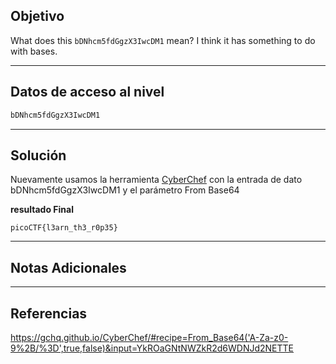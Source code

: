 ## Objetivo 

What does this `bDNhcm5fdGgzX3IwcDM1` mean? I think it has something to do with bases.

---
## Datos de acceso al nivel 

``` bash
bDNhcm5fdGgzX3IwcDM1
```
---
## Solución 
Nuevamente usamos la herramienta [CyberChef](https://gchq.github.io/CyberChef/) con la entrada de dato bDNhcm5fdGgzX3IwcDM1 y el parámetro From Base64 

**resultado Final**
```
picoCTF{l3arn_th3_r0p35}
```

---
## Notas Adicionales 
---
## Referencias 
https://gchq.github.io/CyberChef/#recipe=From_Base64('A-Za-z0-9%2B/%3D',true,false)&input=YkROaGNtNWZkR2d6WDNJd2NETTE
